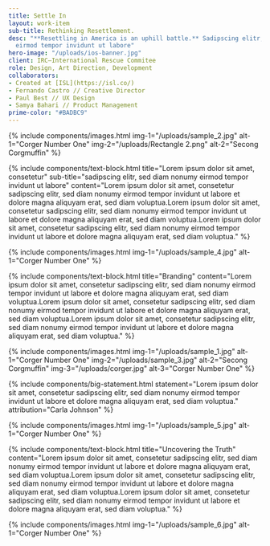 ```yaml
---
title: Settle In
layout: work-item
sub-title: Rethinking Resettlement.
desc: "**Resettling in America is an uphill battle.** Sadipscing elitr, sed diam nonumy
  eirmod tempor invidunt ut labore"
hero-image: "/uploads/ios-banner.jpg"
client: IRC—International Rescue Commitee
role: Design, Art Direction, Development
collaborators:
- Created at [ISL](https://isl.co/)
- Fernando Castro // Creative Director
- Paul Best // UX Design
- Samya Bahari // Product Management
prime-color: "#BADBC9"
---
```


{% include components/images.html
    img-1="/uploads/sample_2.jpg"
    alt-1="Corger Number One"
    img-2="/uploads/Rectangle 2.png"
    alt-2="Secong Corgmuffin"
%}

{% include components/text-block.html
    title="Lorem ipsum dolor sit amet, consetetur"
    sub-title="sadipscing elitr, sed diam nonumy eirmod tempor invidunt ut labore"
    content="Lorem ipsum dolor sit amet, consetetur sadipscing elitr, sed diam nonumy eirmod tempor invidunt ut labore et dolore magna aliquyam erat, sed diam voluptua.Lorem ipsum dolor sit amet, consetetur sadipscing elitr, sed diam nonumy eirmod tempor invidunt ut labore et dolore magna aliquyam erat, sed diam voluptua.Lorem ipsum dolor sit amet, consetetur sadipscing elitr, sed diam nonumy eirmod tempor invidunt ut labore et dolore magna aliquyam erat, sed diam voluptua."
%}

{% include components/images.html
    img-1="/uploads/sample_4.jpg"
    alt-1="Corger Number One"
%}

{% include components/text-block.html
    title="Branding"
    content="Lorem ipsum dolor sit amet, consetetur sadipscing elitr, sed diam nonumy eirmod tempor invidunt ut labore et dolore magna aliquyam erat, sed diam voluptua.Lorem ipsum dolor sit amet, consetetur sadipscing elitr, sed diam nonumy eirmod tempor invidunt ut labore et dolore magna aliquyam erat, sed diam voluptua.Lorem ipsum dolor sit amet, consetetur sadipscing elitr, sed diam nonumy eirmod tempor invidunt ut labore et dolore magna aliquyam erat, sed diam voluptua."
%}

{% include components/images.html
    img-1="/uploads/sample_1.jpg"
    alt-1="Corger Number One"
    img-2="/uploads/sample_3.jpg"
    alt-2="Secong Corgmuffin"
    img-3="/uploads/corger.jpg"
    alt-3="Corger Number One"
%}

{% include components/big-statement.html
    statement="Lorem ipsum dolor sit amet, consetetur sadipscing elitr, sed diam nonumy eirmod tempor invidunt ut labore et dolore magna aliquyam erat, sed diam voluptua."
    attribution="Carla Johnson"
%}

{% include components/images.html
    img-1="/uploads/sample_5.jpg"
    alt-1="Corger Number One"
%}

{% include components/text-block.html
    title="Uncovering the Truth"
    content="Lorem ipsum dolor sit amet, consetetur sadipscing elitr, sed diam nonumy eirmod tempor invidunt ut labore et dolore magna aliquyam erat, sed diam voluptua.Lorem ipsum dolor sit amet, consetetur sadipscing elitr, sed diam nonumy eirmod tempor invidunt ut labore et dolore magna aliquyam erat, sed diam voluptua.Lorem ipsum dolor sit amet, consetetur sadipscing elitr, sed diam nonumy eirmod tempor invidunt ut labore et dolore magna aliquyam erat, sed diam voluptua."
%}

{% include components/images.html
    img-1="/uploads/sample_6.jpg"
    alt-1="Corger Number One"
%}
